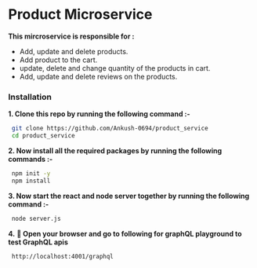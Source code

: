 # Product Microservice 

**This mircroservice is responsible for :**

 - Add, update and delete products.
 - Add product to the cart.
 - update, delete and change quantity of the products in cart.
 - Add, update and delete reviews on the products.

### Installation

**1. Clone this repo by running the following command :-**
 ```bash
  git clone https://github.com/Ankush-0694/product_service
  cd product_service
 ```
 
 **2. Now install all the required packages by running the following commands :-**
 ```bash
  npm init -y
  npm install 
 ```
 **3. Now start the react and node server together by running the following command :-**
 ```bash
  node server.js
 ```
 **4.** **🎉  Open your browser and go to following for graphQL playground to test GraphQL apis**
 ```bash
  http://localhost:4001/graphql
 ```
 
